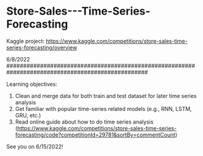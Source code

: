 # Store-Sales---Time-Series-Forecasting
Kaggle project: https://www.kaggle.com/competitions/store-sales-time-series-forecasting/overview

6/8/2022 <br />
################################################################################################## <br />

Learning objectives: 
1. Clean and merge data for both train and test dataset for later time series analysis
2. Get familiar with popular time-series related models (e.g., RNN, LSTM, GRU, etc.)
3. Read online guide about how to do time series analysis (https://www.kaggle.com/competitions/store-sales-time-series-forecasting/code?competitionId=29781&sortBy=commentCount)

See you on 6/15/2022! 
